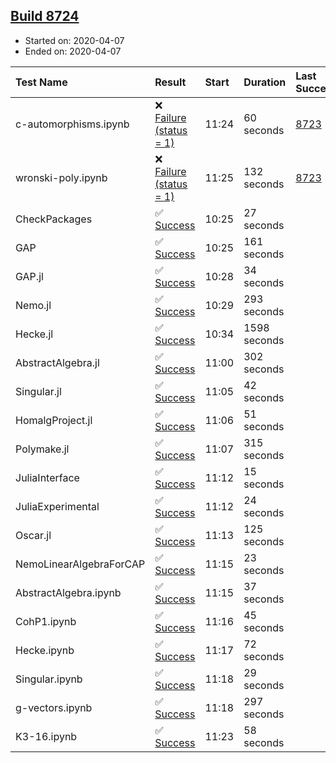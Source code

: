 ## [Build 8724](https://oscarci.mathematik.uni-kl.de/job/oscar/8724/)

* Started on: 2020-04-07
* Ended on: 2020-04-07

| Test Name    | Result | Start | Duration | Last Success | First Failure |
|:-------------|:-------|:------|:---------|:-------------|:--------------|
| c-automorphisms.ipynb | ❌ [Failure (status = 1)](https://oscarci.mathematik.uni-kl.de/job/oscar/8724/artifact/logs/build-8724/c-automorphisms.ipynb.log) | 11:24 | 60 seconds | [8723](https://oscarci.mathematik.uni-kl.de/job/oscar/8723/) | [8724](https://oscarci.mathematik.uni-kl.de/job/oscar/8724/) |
| wronski-poly.ipynb | ❌ [Failure (status = 1)](https://oscarci.mathematik.uni-kl.de/job/oscar/8724/artifact/logs/build-8724/wronski-poly.ipynb.log) | 11:25 | 132 seconds | [8723](https://oscarci.mathematik.uni-kl.de/job/oscar/8723/) | [8724](https://oscarci.mathematik.uni-kl.de/job/oscar/8724/) |
| CheckPackages | ✅ [Success](https://oscarci.mathematik.uni-kl.de/job/oscar/8724/artifact/logs/build-8724/CheckPackages.log) | 10:25 | 27 seconds |  |  |
| GAP | ✅ [Success](https://oscarci.mathematik.uni-kl.de/job/oscar/8724/artifact/logs/build-8724/GAP.log) | 10:25 | 161 seconds |  |  |
| GAP.jl | ✅ [Success](https://oscarci.mathematik.uni-kl.de/job/oscar/8724/artifact/logs/build-8724/GAP.jl.log) | 10:28 | 34 seconds |  |  |
| Nemo.jl | ✅ [Success](https://oscarci.mathematik.uni-kl.de/job/oscar/8724/artifact/logs/build-8724/Nemo.jl.log) | 10:29 | 293 seconds |  |  |
| Hecke.jl | ✅ [Success](https://oscarci.mathematik.uni-kl.de/job/oscar/8724/artifact/logs/build-8724/Hecke.jl.log) | 10:34 | 1598 seconds |  |  |
| AbstractAlgebra.jl | ✅ [Success](https://oscarci.mathematik.uni-kl.de/job/oscar/8724/artifact/logs/build-8724/AbstractAlgebra.jl.log) | 11:00 | 302 seconds |  |  |
| Singular.jl | ✅ [Success](https://oscarci.mathematik.uni-kl.de/job/oscar/8724/artifact/logs/build-8724/Singular.jl.log) | 11:05 | 42 seconds |  |  |
| HomalgProject.jl | ✅ [Success](https://oscarci.mathematik.uni-kl.de/job/oscar/8724/artifact/logs/build-8724/HomalgProject.jl.log) | 11:06 | 51 seconds |  |  |
| Polymake.jl | ✅ [Success](https://oscarci.mathematik.uni-kl.de/job/oscar/8724/artifact/logs/build-8724/Polymake.jl.log) | 11:07 | 315 seconds |  |  |
| JuliaInterface | ✅ [Success](https://oscarci.mathematik.uni-kl.de/job/oscar/8724/artifact/logs/build-8724/JuliaInterface.log) | 11:12 | 15 seconds |  |  |
| JuliaExperimental | ✅ [Success](https://oscarci.mathematik.uni-kl.de/job/oscar/8724/artifact/logs/build-8724/JuliaExperimental.log) | 11:12 | 24 seconds |  |  |
| Oscar.jl | ✅ [Success](https://oscarci.mathematik.uni-kl.de/job/oscar/8724/artifact/logs/build-8724/Oscar.jl.log) | 11:13 | 125 seconds |  |  |
| NemoLinearAlgebraForCAP | ✅ [Success](https://oscarci.mathematik.uni-kl.de/job/oscar/8724/artifact/logs/build-8724/NemoLinearAlgebraForCAP.log) | 11:15 | 23 seconds |  |  |
| AbstractAlgebra.ipynb | ✅ [Success](https://oscarci.mathematik.uni-kl.de/job/oscar/8724/artifact/logs/build-8724/AbstractAlgebra.ipynb.log) | 11:15 | 37 seconds |  |  |
| CohP1.ipynb | ✅ [Success](https://oscarci.mathematik.uni-kl.de/job/oscar/8724/artifact/logs/build-8724/CohP1.ipynb.log) | 11:16 | 45 seconds |  |  |
| Hecke.ipynb | ✅ [Success](https://oscarci.mathematik.uni-kl.de/job/oscar/8724/artifact/logs/build-8724/Hecke.ipynb.log) | 11:17 | 72 seconds |  |  |
| Singular.ipynb | ✅ [Success](https://oscarci.mathematik.uni-kl.de/job/oscar/8724/artifact/logs/build-8724/Singular.ipynb.log) | 11:18 | 29 seconds |  |  |
| g-vectors.ipynb | ✅ [Success](https://oscarci.mathematik.uni-kl.de/job/oscar/8724/artifact/logs/build-8724/g-vectors.ipynb.log) | 11:18 | 297 seconds |  |  |
| K3-16.ipynb | ✅ [Success](https://oscarci.mathematik.uni-kl.de/job/oscar/8724/artifact/logs/build-8724/K3-16.ipynb.log) | 11:23 | 58 seconds |  |  |

